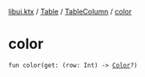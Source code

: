 [libui.ktx](../../README.md) / [Table](../README.md) / [TableColumn](README.md) / [color](color.md)

# color

`fun color(get: (row: Int) -> `[`Color`](../../../libui.ktx.draw/-color/README.md)`?)`
